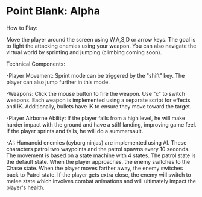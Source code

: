 # Point Blank: Alpha 

How to Play: 

Move the player around the screen using W,A,S,D or arrow keys. 
The goal is to fight the attacking enemies using your weapon. You can also navigate the virtual world by sprinting and jumping (climbing coming soon). 

Technical Components: 

-Player Movement: Sprint mode can be triggered by the "shift" key. The player can also jump further in this mode. 

-Weapons: Click the mouse button to fire the weapon. Use "c" to switch weapons. Each weapon is implemented using a separate script for effects and IK. Additionally, bullets have IK to ensure they move toward the target. 

-Player Airborne Ability: If the player falls from a high level, he will make harder impact with the ground and have a stiff landing, improving game feel. If the player sprints and falls, he will do a summersault. 

-AI: Humanoid enemies (cyborg ninjas) are implemented using AI. These characters patrol two waypoints and the patrol spawns every 10 seconds. The movement is based on a state machine with 4 states. The patrol state is the default state. When the player approaches, the enemy switches to the Chase state. When the player moves farther away, the enemy switches back to Patrol state. If the player gets extra close, the enemy will switch to melee state which involves combat animations and will ultimately impact the player's health. 
